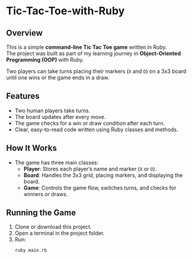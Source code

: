 # Tic-Tac-Toe-with-Ruby

## Overview
This is a simple **command-line Tic Tac Toe game** written in Ruby.  
The project was built as part of my learning journey in **Object-Oriented Programming (OOP)** with Ruby.  

Two players can take turns placing their markers (`X` and `O`) on a 3x3 board until one wins or the game ends in a draw.

## Features
- Two human players take turns.
- The board updates after every move.
- The game checks for a win or draw condition after each turn.
- Clear, easy-to-read code written using Ruby classes and methods.

## How It Works
- The game has three main classes:
  - **Player**: Stores each player’s name and marker (`X` or `O`).
  - **Board**: Handles the 3x3 grid, placing markers, and displaying the board.
  - **Game**: Controls the game flow, switches turns, and checks for winners or draws.

## Running the Game
1. Clone or download this project.  
2. Open a terminal in the project folder.  
3. Run:
   ```bash
   ruby main.rb
